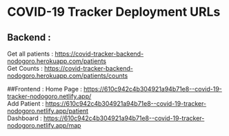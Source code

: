 # COVID-19 Tracker Deployment URLs

## Backend :
Get all patients : https://covid-tracker-backend-nodogoro.herokuapp.com/patients <br/>
Get Counts : https://covid-tracker-backend-nodogoro.herokuapp.com/patients/counts

##Frontend :
Home Page : https://610c942c4b304921a94b71e8--covid-19-tracker-nodogoro.netlify.app/ <br/>
Add Patient : https://610c942c4b304921a94b71e8--covid-19-tracker-nodogoro.netlify.app/patient <br/>
Dashboard : https://610c942c4b304921a94b71e8--covid-19-tracker-nodogoro.netlify.app/map


